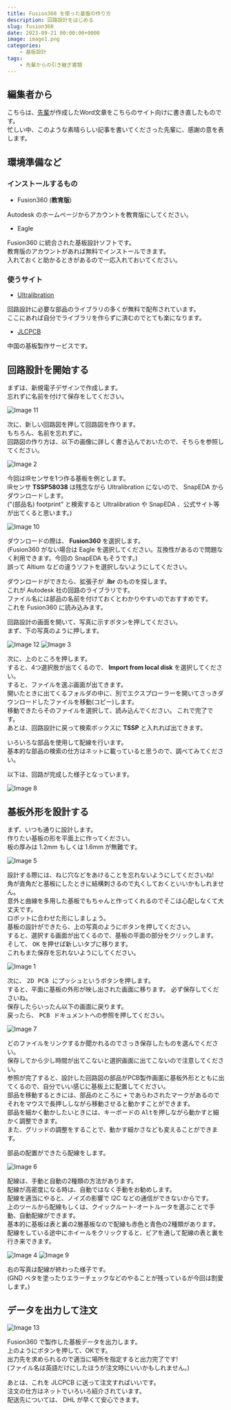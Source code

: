 ```yaml
---
title: Fusion360 を使った基盤の作り方
description: 回路設計をはじめる
slug: fusion360
date: 2023-09-21 00:00:00+0000
image: image1.png
categories:
    - 基板設計
tags:
    - 先輩からの引き継ぎ書類
---
```


## 編集者から
こちらは、[先輩](https://github.com/negi-tech)が作成したWord文章をこちらのサイト向けに書き直したものです。<br />
忙しい中、このような素晴らしい記事を書いてくださった先輩に、感謝の意を表します。<br />

## 環境準備など

### インストールするもの
- Fusion360 (**教育版**)

Autodesk のホームページからアカウントを教育版にしてください。<br />

- Eagle

Fusion360 に統合された基板設計ソフトです。<br />
教育版のアカウントがあれば無料でインストールできます。<br />
入れておくと助かるときがあるので一応入れておいてください。<br />

### 使うサイト
- [Ultralibration](https://www.ultralibrarian.com/)

回路設計に必要な部品のライブラリの多くが無料で配布されています。<br />
ここにあれば自分でライブラリを作らずに済むのでとても楽になります。<br />

- [JLCPCB](https://jlcpcb.com/)

中国の基板製作サービスです。<br />

## 回路設計を開始する
まずは、<kbd>新規電子デザイン</kbd>で作成します。<br />
忘れずに名前を付けて保存をしてください。<br />

![Image 11](image11.png)

次に、<kbd>新しい回路図</kbd>を押して回路図を作ります。<br />
もちろん、名前を忘れずに。<br />
回路図の作り方は、以下の画像に詳しく書き込んでおいたので、そちらを参照してください。<br />

![Image 2](image2.jpg)

今回はIRセンサを1つ作る基板を例とします。<br />
IRセンサ **TSSP58038** は残念ながら Ultralibration にないので、 SnapEDA からダウンロードします。<br />
("(部品名) footprint" と検索すると Ultralibration や SnapEDA 、公式サイト等が出てくると思います。)<br />

![Image 10](image10.png)

ダウンロードの際は、 **Fusion360** を選択します。<br />
(Fusion360 がない場合は Eagle を選択してください。互換性があるので問題なく利用できます。今回の SnapEDA もそうです。)<br />
誤って Altium などの違うソフトを選択しないようにしてください。<br />

ダウンロードができたら、拡張子が .**lbr** のものを探します。<br />
これが Autodesk 社の回路のライブラリです。<br />
ファイル名には部品の名前を付けておくとわかりやすいのでおすすめです。<br />
これを Fusion360 に読み込みます。<br />

回路設計の画面を開いて、写真に示すボタンを押してください。<br />
まず、下の写真のように押します。<br />

![Image 12](image12.png)
![Image 3](image3.png)

次に、上のところを押します。<br />
すると、4つ選択肢が出てくるので、 **Import from local disk** を選択してください。<br />
すると、ファイルを選ぶ画面が出てきます。<br />
開いたときに出てくるフォルダの中に、別でエクスプローラーを開いてさっきダウンロードしたファイルを移動(コピー)します。<br />
移動できたらそのファイルを選択して、読み込んでください。
これで完了です。<br />
あとは、回路設計に戻って検索ボックスに **TSSP** と入れれば出てきます。<br />

いろいろな部品を使用して配線を行います。<br />
基本的な部品の検索の仕方はネットに載っていると思うので、調べてみてください。<br />

以下は、回路が完成した様子となっています。<br />

![Image 8](image8.jpg)

## 基板外形を設計する
まず、いつも通りに設計します。<br />
作りたい基板の形を平面上に作ってください。<br />
板の厚みは 1.2mm もしくは 1.6mm が無難です。<br />

![Image 5](image5.png)

設計する際には、ねじ穴などをあけることを忘れないようにしてくださいね!<br />
角が直角だと基板にしたときに結構刺さるので丸くしておくといいかもしれません。<br />
意外と曲線を多用した基板でもちゃんと作ってくれるのでそこは心配しなくて大丈夫です。<br />
ロボットに合わせた形にしましょう。<br />
基板の設計ができたら、上の写真のようにボタンを押してください。<br />
すると、選択する画面が出てくるので、基板の平面の部分をクリックします。<br />
そして、 <kbd>OK</kbd> を押せば新しいタブに移ります。<br />
これもまた保存を忘れないようにしてください。<br />

![Image 1](image1.png)

次に、 <kbd>2D PCB にプッシュ</kbd>というボタンを押します。<br />
すると、平面に基板の外形が映し出された画面に移ります。
必ず保存してくださいね。<br />
保存したらいったん以下の画面に戻ります。<br />
戻ったら、 <kbd>PCB ドキュメントへの参照</kbd>を押してください。<br />

![Image 7](image7.png)

どのファイルをリンクするか聞かれるのでさっき保存したものを選んでください。<br />
保存してから少し時間が出てこないと選択画面に出てこないので注意してください。<br />
参照が完了すると、設計した回路図の部品がPCB製作画面に基板外形とともに出てくるので、自分でいい感じに基板上に配置してください。<br />
部品を移動するときには、部品のところに <kbd>+</kbd> であらわされたマークがあるのでそれをマウスで長押ししながら移動させると動かすことができます。<br />
部品を細かく動かしたいときには、キーボードの <kbd>Alt</kbd>を押しながら動かすと細かく調整できます。<br />
また、グリッドの調整をすることで、動かす細かさなども変えることができます。<br />

部品の配置ができたら配線をします。<br />

![Image 6](image6.png)

配線は、手動と自動の2種類の方法があります。<br />
配線が高密度になる時は、自動ではなく手動をお勧めします。<br />
配線を適当にやると、ノイズの影響で I2C などの通信ができないからです。<br />
上のツールから<kbd>配線</kbd>もしくは、<kbd>クイックルート</kbd>-<kbd>オートルータ</kbd>を選ぶことで手動、自動配線ができます。<br />
基本的に基板は表と裏の2層基板なので配線も赤色と青色の2種類があります。<br />
配線をしている途中にホイールをクリックすると、ビアを通して配線の表と裏を行き来できます。<br />

![Image 4](image4.png) ![Image 9](image9.png)

右の写真は配線が終わった様子です。<br />
(GND ベタを塗ったりエラーチェックなどのやることが残っているが今回は割愛します。)<br />

## データを出力して注文
![Image 13](image13.png)

Fusion360 で製作した基板データを出力します。<br />
上のようにボタンを押して、OKです。<br />
出力先を求められるので適当に場所を指定すると出力完了です!<br />
(ファイル名は英語だけにしたほうが注文時にいいかもしれません。)<br />

あとは、これを JLCPCB に送って注文すればいいです。<br />
注文の仕方はネットでいろいろ紹介されています。<br />
配送先については、 DHL が早くて安心できます。<br />